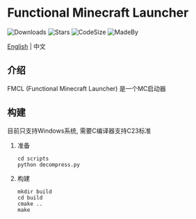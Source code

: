 # Functional Minecraft Launcher

![Downloads](https://img.shields.io/github/downloads/wyj2006/FMCL/total)
![Stars](https://img.shields.io/github/stars/wyj2006/FMCL)
![CodeSize](https://img.shields.io/github/languages/code-size/wyj2006/FMCL)
![MadeBy](https://img.shields.io/badge/Made%20By-YongjianWang-green.svg)

[English](README_en.md) | 中文

## 介绍

FMCL (Functional Minecraft Launcher) 是一个MC启动器

## 构建

目前只支持Windows系统, 需要C编译器支持C23标准

1. 准备

    ```shell
    cd scripts
    python decompress.py
    ```

2. 构建

    ```shell
    mkdir build
    cd build
    cmake ..
    make
    ```
